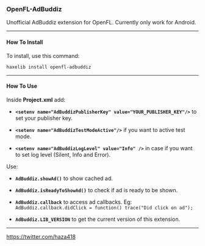 ### OpenFL-AdBuddiz

Unofficial AdBuddiz extension for OpenFL. Currently only work for Android.

________________________________________________________

#### How To Install

To install, use this command:

`haxelib install openfl-adbuddiz`
________________________________________________________

#### How To Use

Inside **Project.xml** add:

- **`<setenv name="AdBuddizPublisherKey" value="YOUR_PUBLISHER_KEY"/>`** to set your publisher key.

- **`<setenv name="AdBuddizTestModeActive"/>`** if you want to active test mode.

- **`<setenv name="AdBuddizLogLevel" value="Info" />`** in case if you want to set log level (Silent, Info and Error).

Use:

- **`AdBuddiz.showAd()`** to show cached ad.

- **`AdBuddiz.isReadyToShowAd()`** to check if ad is ready to be shown.

- **`AdBuddiz.callback`** to access ad callbacks. Eg: `AdBuddiz.callback.didClick = function() trace("Did click on ad");`

- **`AdBuddiz.LIB_VERSION`** to get the current version of this extension.

________________________________________________________


https://twitter.com/haza418
	
